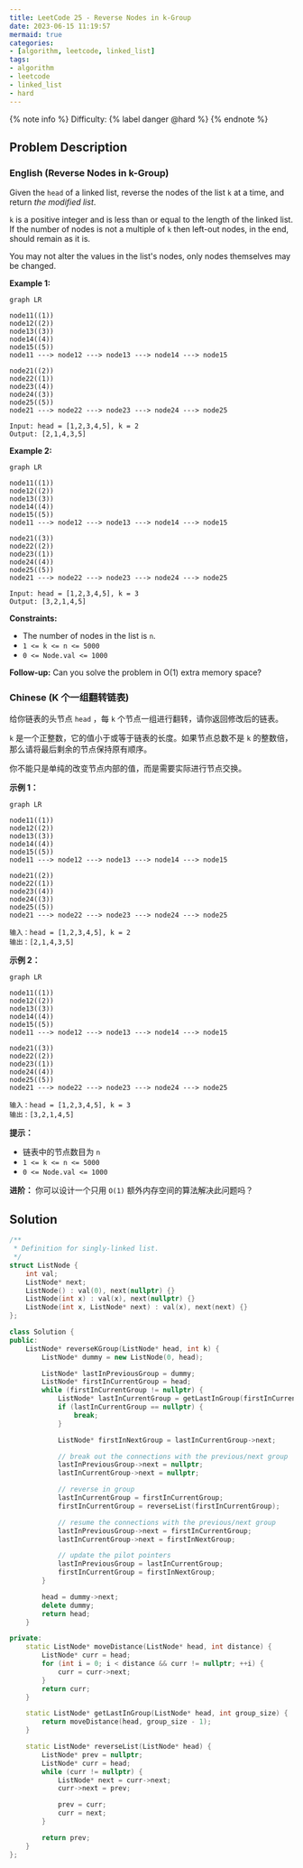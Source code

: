 ```yaml
---
title: LeetCode 25 - Reverse Nodes in k-Group
date: 2023-06-15 11:19:57
mermaid: true
categories:
- [algorithm, leetcode, linked_list]
tags:
- algorithm
- leetcode
- linked_list
- hard
---
```


{% note info %}
Difficulty: {% label danger @hard %}
{% endnote %}

## Problem Description

### English (Reverse Nodes in k-Group)

Given the `head` of a linked list, reverse the nodes of the list `k` at a time, and return *the modified list*.

`k` is a positive integer and is less than or equal to the length of the linked list. If the number of nodes is not a multiple of `k` then left-out nodes, in the end, should remain as it is.

You may not alter the values in the list's nodes, only nodes themselves may be changed.

**Example 1:**

```mermaid
graph LR

node11((1))
node12((2))
node13((3))
node14((4))
node15((5))
node11 ---> node12 ---> node13 ---> node14 ---> node15

node21((2))
node22((1))
node23((4))
node24((3))
node25((5))
node21 ---> node22 ---> node23 ---> node24 ---> node25
```

```log
Input: head = [1,2,3,4,5], k = 2
Output: [2,1,4,3,5]
```

**Example 2:**

```mermaid
graph LR

node11((1))
node12((2))
node13((3))
node14((4))
node15((5))
node11 ---> node12 ---> node13 ---> node14 ---> node15

node21((3))
node22((2))
node23((1))
node24((4))
node25((5))
node21 ---> node22 ---> node23 ---> node24 ---> node25
```

```log
Input: head = [1,2,3,4,5], k = 3
Output: [3,2,1,4,5]
```

**Constraints:**

- The number of nodes in the list is `n`.
- `1 <= k <= n <= 5000`
- `0 <= Node.val <= 1000`

**Follow-up:** Can you solve the problem in O(1) extra memory space?

### Chinese (K 个一组翻转链表)

给你链表的头节点 `head` ，每 `k` 个节点一组进行翻转，请你返回修改后的链表。

`k` 是一个正整数，它的值小于或等于链表的长度。如果节点总数不是 `k` 的整数倍，那么请将最后剩余的节点保持原有顺序。

你不能只是单纯的改变节点内部的值，而是需要实际进行节点交换。

**示例 1：**

```mermaid
graph LR

node11((1))
node12((2))
node13((3))
node14((4))
node15((5))
node11 ---> node12 ---> node13 ---> node14 ---> node15

node21((2))
node22((1))
node23((4))
node24((3))
node25((5))
node21 ---> node22 ---> node23 ---> node24 ---> node25
```

```log
输入：head = [1,2,3,4,5], k = 2
输出：[2,1,4,3,5]
```

**示例 2：**

```mermaid
graph LR

node11((1))
node12((2))
node13((3))
node14((4))
node15((5))
node11 ---> node12 ---> node13 ---> node14 ---> node15

node21((3))
node22((2))
node23((1))
node24((4))
node25((5))
node21 ---> node22 ---> node23 ---> node24 ---> node25
```

```log
输入：head = [1,2,3,4,5], k = 3
输出：[3,2,1,4,5]
```

**提示：**

- 链表中的节点数目为 `n`
- `1 <= k <= n <= 5000`
- `0 <= Node.val <= 1000`

**进阶：** 你可以设计一个只用 `O(1)` 额外内存空间的算法解决此问题吗？

## Solution

```C++
/**
 * Definition for singly-linked list.
 */
struct ListNode {
    int val;
    ListNode* next;
    ListNode() : val(0), next(nullptr) {}
    ListNode(int x) : val(x), next(nullptr) {}
    ListNode(int x, ListNode* next) : val(x), next(next) {}
};

class Solution {
public:
    ListNode* reverseKGroup(ListNode* head, int k) {
        ListNode* dummy = new ListNode(0, head);

        ListNode* lastInPreviousGroup = dummy;
        ListNode* firstInCurrentGroup = head;
        while (firstInCurrentGroup != nullptr) {
            ListNode* lastInCurrentGroup = getLastInGroup(firstInCurrentGroup, k);
            if (lastInCurrentGroup == nullptr) {
                break;
            }

            ListNode* firstInNextGroup = lastInCurrentGroup->next;

            // break out the connections with the previous/next group
            lastInPreviousGroup->next = nullptr;
            lastInCurrentGroup->next = nullptr;

            // reverse in group
            lastInCurrentGroup = firstInCurrentGroup;
            firstInCurrentGroup = reverseList(firstInCurrentGroup);

            // resume the connections with the previous/next group
            lastInPreviousGroup->next = firstInCurrentGroup;
            lastInCurrentGroup->next = firstInNextGroup;

            // update the pilot pointers
            lastInPreviousGroup = lastInCurrentGroup;
            firstInCurrentGroup = firstInNextGroup;
        }

        head = dummy->next;
        delete dummy;
        return head;
    }

private:
    static ListNode* moveDistance(ListNode* head, int distance) {
        ListNode* curr = head;
        for (int i = 0; i < distance && curr != nullptr; ++i) {
            curr = curr->next;
        }
        return curr;
    }

    static ListNode* getLastInGroup(ListNode* head, int group_size) {
        return moveDistance(head, group_size - 1);
    }

    static ListNode* reverseList(ListNode* head) {
        ListNode* prev = nullptr;
        ListNode* curr = head;
        while (curr != nullptr) {
            ListNode* next = curr->next;
            curr->next = prev;

            prev = curr;
            curr = next;
        }

        return prev;
    }
};
```
